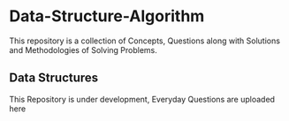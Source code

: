 # Data-Structure-Algorithm
This repository is a collection of Concepts, Questions along with Solutions and Methodologies of Solving Problems. 

## Data Structures

This Repository is under development, Everyday Questions are uploaded here
